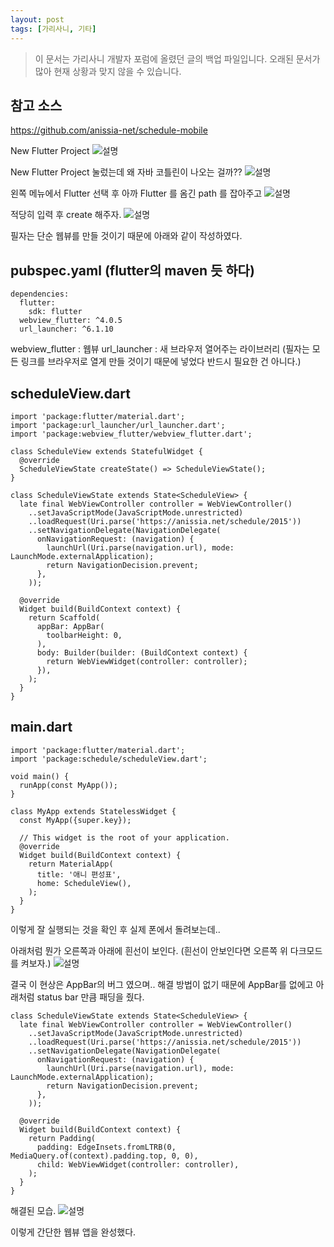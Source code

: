 ```yaml
---
layout: post
tags: [가리사니, 기타]
---
```


> 이 문서는 가리사니 개발자 포럼에 올렸던 글의 백업 파일입니다.
오래된 문서가 많아 현재 상황과 맞지 않을 수 있습니다.

## 참고 소스

https://github.com/anissia-net/schedule-mobile

New Flutter Project
![설명](/file/forum/a5748fa8-b2dd-4ce7-90d4-8be8b15f3b9b.png)

New Flutter Project 눌렀는데 왜 자바 코틀린이 나오는 걸까??
![설명](/file/forum/949f5d1c-b9b9-42be-b614-1486a26ddf45.png)

왼쪽 메뉴에서 Flutter 선택 후 아까 Flutter 를 옴긴 path 를 잡아주고
![설명](/file/forum/777f957b-ae54-49c6-9461-d4b4586b1b95.png)

적당히 입력 후 create 해주자.
![설명](/file/forum/3d220453-780e-4bc1-b31f-fa9d50ad9718.png)

필자는 단순 웹뷰를 만들 것이기 때문에 아래와 같이 작성하였다.

## pubspec.yaml (flutter의 maven 듯 하다)
```
dependencies:
  flutter:
    sdk: flutter
  webview_flutter: ^4.0.5
  url_launcher: ^6.1.10
```
webview_flutter : 웹뷰
url_launcher : 새 브라우저 열어주는 라이브러리
(필자는 모든 링크를 브라우저로 열게 만들 것이기 때문에 넣었다 반드시 필요한 건 아니다.)


## scheduleView.dart
```
import 'package:flutter/material.dart';
import 'package:url_launcher/url_launcher.dart';
import 'package:webview_flutter/webview_flutter.dart';

class ScheduleView extends StatefulWidget {
  @override
  ScheduleViewState createState() => ScheduleViewState();
}

class ScheduleViewState extends State<ScheduleView> {
  late final WebViewController controller = WebViewController()
    ..setJavaScriptMode(JavaScriptMode.unrestricted)
    ..loadRequest(Uri.parse('https://anissia.net/schedule/2015'))
    ..setNavigationDelegate(NavigationDelegate(
      onNavigationRequest: (navigation) {
        launchUrl(Uri.parse(navigation.url), mode: LaunchMode.externalApplication);
        return NavigationDecision.prevent;
      },
    ));

  @override
  Widget build(BuildContext context) {
    return Scaffold(
      appBar: AppBar(
        toolbarHeight: 0,
      ),
      body: Builder(builder: (BuildContext context) {
        return WebViewWidget(controller: controller);
      }),
    );
  }
}
```

## main.dart
```
import 'package:flutter/material.dart';
import 'package:schedule/scheduleView.dart';

void main() {
  runApp(const MyApp());
}

class MyApp extends StatelessWidget {
  const MyApp({super.key});

  // This widget is the root of your application.
  @override
  Widget build(BuildContext context) {
    return MaterialApp(
      title: '애니 편성표',
      home: ScheduleView(),
    );
  }
}
```

이렇게 잘 실행되는 것을 확인 후 실제 폰에서 돌려보는데..


아래처럼 뭔가 오른쪽과 아래에 흰선이 보인다.
(흰선이 안보인다면 오른쪽 위 다크모드를 켜보자.)
![설명](/file/forum/7236809d-55cf-4bd1-bde7-5a3961102bc0.png)

결국 이 현상은 AppBar의 버그 였으며..
해결 방법이 없기 때문에 AppBar를 없에고 아래처럼 status bar 만큼 패딩을 줬다.

```
class ScheduleViewState extends State<ScheduleView> {
  late final WebViewController controller = WebViewController()
    ..setJavaScriptMode(JavaScriptMode.unrestricted)
    ..loadRequest(Uri.parse('https://anissia.net/schedule/2015'))
    ..setNavigationDelegate(NavigationDelegate(
      onNavigationRequest: (navigation) {
        launchUrl(Uri.parse(navigation.url), mode: LaunchMode.externalApplication);
        return NavigationDecision.prevent;
      },
    ));

  @override
  Widget build(BuildContext context) {
    return Padding(
      padding: EdgeInsets.fromLTRB(0, MediaQuery.of(context).padding.top, 0, 0),
      child: WebViewWidget(controller: controller),
    );
  }
}
```

해결된 모습.
![설명](/file/forum/a0d3818d-b028-4552-873b-603e99bcc9c8.png)

이렇게 간단한 웹뷰 앱을 완성했다.